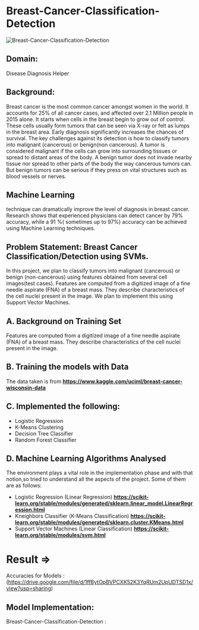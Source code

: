 # Breast-Cancer-Classification-Detection
![Breast-Cancer-Classification-Detection](https://tribecacare.com/wp-content/uploads/2019/04/breast-cancer.jpg)

## Domain: 
Disease Diagnosis Helper

## Background:
Breast cancer is the most common cancer amongst women in the world. It accounts for 25% of all cancer cases, and affected over 2.1 Million people in 2015 alone. It starts when cells in the breast begin to grow out of control. These cells usually form tumors that can be seen via X-ray or felt as lumps in the breast area. Early diagnosis significantly increases the chances of survival.
The key challenges against its detection is how to classify tumors into malignant (cancerous) or benign(non cancerous). A tumor is considered malignant if the cells can grow into surrounding tissues or spread to distant areas of the body. A benign tumor does not invade nearby tissue nor spread to other parts of the body the way cancerous tumors can. But benign tumors can be serious if they press on vital structures such as blood vessels or nerves.

## Machine Learning 
technique can dramatically improve the level of diagnosis in breast
cancer. Research shows that experienced physicians can detect cancer by 79%
accuracy, while a 91 %( sometimes up to 97%) accuracy can be achieved using
Machine Learning techniques.

## Problem Statement: Breast Cancer Classification/Detection using SVMs.
In this project, we plan to classify tumors into malignant (cancerous) or benign
(non-cancerous) using features obtained from several cell images(test cases). Features
are computed from a digitized image of a fine needle aspirate (FNA) of a breast mass.
They describe characteristics of the cell nuclei present in the image. We plan to
implement this using Support Vector Machines.


## A. Background on Training Set
Features are computed from a digitized image of a fine needle aspirate (FNA) of a breast mass. 
They describe characteristics of the cell nuclei present in the image.

## B. Training the models with Data
The data taken is from **https://www.kaggle.com/uciml/breast-cancer-wisconsin-data**

## C. Implemented the following:

- Logistic Regression
- K-Means Clustering 
- Decision Tree Classifier
- Random Forest Classifier

## D. Machine Learning Algorithms Analysed

The environment plays a vital role in the implementation phase and with that notion,so tried to understand all the aspects of the project. Some of them are as follows: 

- Logistic Regression (Linear Regression) **https://scikit-learn.org/stable/modules/generated/sklearn.linear_model.LinearRegression.html**
- Kneighbors Classifier (K-Means Classification) **https://scikit-learn.org/stable/modules/generated/sklearn.cluster.KMeans.html**
- Support Vector Machines (Linear Classification) **https://scikit-learn.org/stable/modules/svm.html**

# Result =>
Accuracies for Models : (https://drive.google.com/file/d/1ffBytOpBVPCXK52K3YqRUm2UpUDTSD1x/view?usp=sharing)


## Model Implementation:
Breast-Cancer-Classification-Detection : 
